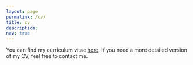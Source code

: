 ```yaml
---
layout: page
permalink: /cv/
title: cv
description:
nav: true
---
```


You can find my curriculum vitae [here](https://giovannivarr.github.io/assets/pdf/cv-g-varricchione.pdf). If you need a more detailed version of my CV, feel free to contact me.

